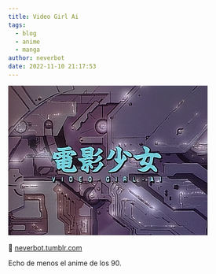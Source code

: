 ```yaml
---
title: Video Girl Ai
tags:
  - blog
  - anime
  - manga
author: neverbot
date: 2022-11-10 21:17:53
---
```


![odpjvkZpEd1ut99uwo1](./video-girl-ai/odpjvkZpEd1ut99uwo1.gif)

🔗 [neverbot.tumblr.com](https://neverbot.tumblr.com/post/163039324158/video-girl-ai-1992)

Echo de menos el anime de los 90.
